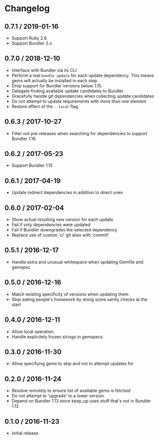 # Changelog

## 0.7.1 / 2019-01-16

* Support Ruby 2.6
* Support Bundler 2.x

## 0.7.0 / 2018-12-10

* Interface with Bundler via its CLI
* Perform a real `bundle update` for each update dependency. This means gems
  will actually be installed in each step.
* Drop support for Bundler versions below 1.15.
* Delegate finding available update candidates to Bundler.
* Gracefully handle git dependencies when collecting update candidates
* Do not attempt to update requirements with more than one element
* Restore effect of the `--local` flag.

## 0.6.3 / 2017-10-27

* Filter out pre-releases when searching for dependencies to support
  Bundler 1.16.

## 0.6.2 / 2017-05-23

* Support Bundler 1.15

## 0.6.1 / 2017-04-19

* Update indirect dependencies in addition to direct ones

## 0.6.0 / 2017-02-04

* Show actual resulting new version for each update
* Fail if only dependencies were updated
* Fail if Bundler downgrades the selected dependency
* Replace use of custom 'ci' git alias with 'commit'

## 0.5.1 / 2016-12-17

* Handle extra and unusual whitespace when updating Gemfile and gemspec

## 0.5.0 / 2016-12-16

* Match existing specificity of versions when updating them
* Stop eating people's homework by doing some sanity checks at the start

## 0.4.0 / 2016-12-11

* Allow local operation
* Handle explicitely frozen strings in gemspecs

## 0.3.0 / 2016-11-30

* Allow specifying gems to skip and not to attempt updates for

## 0.2.0 / 2016-11-24

* Resolve remotely to ensure list of available gems is fetched
* Do not attempt to 'upgrade' to a lower version
* Depend on Bundler 1.13 since keep_up uses stuff that's not in Bundler 1.12

## 0.1.0 / 2016-11-23

* Initial release.
